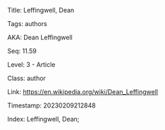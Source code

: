 Title:  Leffingwell, Dean

Tags:   authors

AKA:    Dean Leffingwell

Seq:    11.59

Level:  3 - Article

Class:  author

Link:   https://en.wikipedia.org/wiki/Dean_Leffingwell

Timestamp: 20230209212848

Index:  Leffingwell, Dean; 

